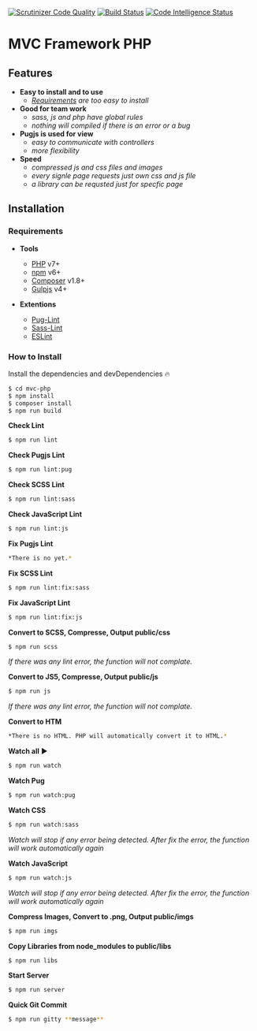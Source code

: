 [![Scrutinizer Code Quality](https://scrutinizer-ci.com/g/refatalsakka/framework/badges/quality-score.png?b=master)](https://scrutinizer-ci.com/g/refatalsakka/framework/?branch=master)
[![Build Status](https://scrutinizer-ci.com/g/refatalsakka/framework/badges/build.png?b=master)](https://scrutinizer-ci.com/g/refatalsakka/framework/build-status/master)
[![Code Intelligence Status](https://scrutinizer-ci.com/g/refatalsakka/framework/badges/code-intelligence.svg?b=master)](https://scrutinizer-ci.com/code-intelligence)

# MVC Framework PHP

## Features

- **Easy to install and to use**
  - *[Requirements](#requirements) are too easy to install*
- **Good for team work**
  - *sass, js and php have global rules*
  - *nothing will compiled if there is an error or a bug*
- **Pugjs is used for view**
  - *easy to communicate with controllers*
  - *more flexibility*
- **Speed**
  - *compressed js and css files and images*
  - *every signle page requests just own css and js file*
  - *a library can be requsted just for specfic page*

## Installation

### Requirements

- **Tools**
  - [PHP](https://www.php.net/downloads.php#gpg-7.2) v7+
  - [npm](https://www.npmjs.com/) v6+
  - [Composer](https://getcomposer.org/download/) v1.8+
  - [Gulpjs](https://gulpjs.com/) v4+

- **Extentions**
  - [Pug-Lint](https://marketplace.visualstudio.com/items?itemName=mrmlnc.vscode-puglint)
  - [Sass-Lint](https://marketplace.visualstudio.com/items?itemName=glen-84.sass-lint)
  - [ESLint](https://marketplace.visualstudio.com/items?itemName=dbaeumer.vscode-eslint)

### How to Install

Install the dependencies and devDependencies 🔥

```sh
$ cd mvc-php
$ npm install
$ composer install
$ npm run build
```

**Check Lint**
```sh
$ npm run lint
```

**Check Pugjs Lint**
```sh
$ npm run lint:pug
```

**Check SCSS Lint**
```sh
$ npm run lint:sass
```

**Check JavaScript Lint**
```sh
$ npm run lint:js
```

**Fix Pugjs Lint**
```sh
*There is no yet.*
```

**Fix SCSS Lint**
```sh
$ npm run lint:fix:sass
```

**Fix JavaScript Lint**
```sh
$ npm run lint:fix:js
```

**Convert to SCSS, Compresse, Output public/css**
```sh
$ npm run scss
```
*If there was any lint error, the function will not complate.*

**Convert to JS5, Compresse, Output public/js**
```sh
$ npm run js
```
*If there was any lint error, the function will not complate.*

**Convert to HTM**
```sh
*There is no HTML. PHP will automatically convert it to HTML.*
```

**Watch all** ▶
```sh
$ npm run watch
```

**Watch Pug**
```sh
$ npm run watch:pug
```

**Watch CSS**
```sh
$ npm run watch:sass
```
*Watch will stop if any error being detected.*
*After fix the error, the function will work automatically again*

**Watch JavaScript**
```sh
$ npm run watch:js
```
*Watch will stop if any error being detected.*
*After fix the error, the function will work automatically again*

**Compress Images, Convert to .png, Output public/imgs**
```sh
$ npm run imgs
```

**Copy Libraries from node_modules to public/libs**
```sh
$ npm run libs
```

**Start Server**
```sh
$ npm run server
```

**Quick Git Commit**
```sh
$ npm run gitty **message**
```
